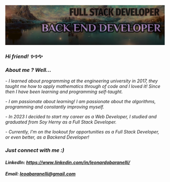 <div>
    <img src="https://github.com/leonardobaranelli/leonardobaranelli/blob/main/banner.png"/>
</div>

*<h3>Hi friend! *✨*✨*✨</h3>

*<h3>About me ? Well...</h3>*

*- I learned about programming at the engineering university in 2017, they taught me how to apply mathematics through of code and I loved it! Since then I have been learning and programming self-taught.*

*- I am passionate about learning! I am passionate about the algorithms, programming and constantly improving myself.*

*- In 2023 I decided to start my career as a Web Developer, I studied and graduated from Soy Herny as a Full Stack Developer.*

*- Currently, I'm on the lookout for opportunities as a Full Stack Developer, or even better, as a Backend Developer!*

*<h3>Just connect with me :)</h3>*

*<h4 > LinkedIn: https://www.linkedin.com/in/leonardobaranelli/</h4>*
*<h4 > Email: leoabaranelli@gmail.com</h4>*
